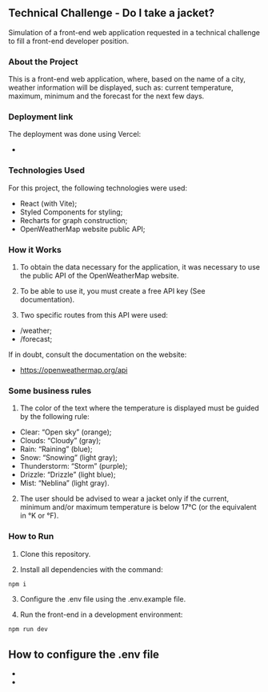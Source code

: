 ## Technical Challenge - Do I take a jacket?

Simulation of a front-end web application requested in a technical challenge to fill a front-end developer position.

### About the Project

This is a front-end web application, where, based on the name of a city, weather information will be displayed, such as: current temperature, maximum, minimum and the forecast for the next few days.

### Deployment link

The deployment was done using Vercel:

- 

### Technologies Used

For this project, the following technologies were used:

- React (with Vite);
- Styled Components for styling;
- Recharts for graph construction;
- OpenWeatherMap website public API;

### How it Works

1. To obtain the data necessary for the application, it was necessary to use the public API of the OpenWeatherMap website.

2. To be able to use it, you must create a free API key (See documentation).

3. Two specific routes from this API were used:

- /weather;
- /forecast;

If in doubt, consult the documentation on the website:

- https://openweathermap.org/api

### Some business rules

1. The color of the text where the temperature is displayed must be guided by the following rule:

- Clear: “Open sky” (orange);
- Clouds: “Cloudy” (gray);
- Rain: “Raining” (blue);
- Snow: “Snowing” (light gray);
- Thunderstorm: “Storm” (purple);
- Drizzle: “Drizzle” (light blue);
- Mist: “Neblina” (light gray).

2. The user should be advised to wear a jacket only if the current, minimum and/or maximum temperature is below 17°C (or the equivalent in °K or °F).

### How to Run

1. Clone this repository.

2. Install all dependencies with the command:

```bash
npm i

```

3. Configure the .env file using the .env.example file.

4. Run the front-end in a development environment:

```bash
npm run dev
```

## How to configure the .env file

- 
- 